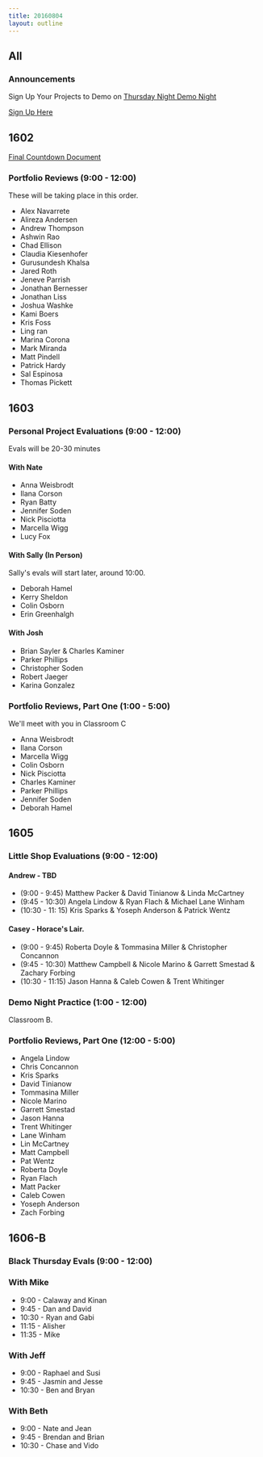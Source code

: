 ```yaml
---
title: 20160804
layout: outline
---
```


## All

### Announcements

Sign Up Your Projects to Demo on [Thursday Night Demo Night](http://www.meetup.com/Turing-Community-Events/events/232879633/)

[Sign Up Here](https://goo.gl/forms/xFnaV0Ms1ZSGC9Wn2)

## 1602

[Final Countdown Document](https://gist.github.com/rrgayhart/35784c39bc7dcb8561fcbd68ef34c98f)

### Portfolio Reviews (9:00 - 12:00)

These will be taking place in this order.

* Alex Navarrete
* Alireza Andersen
* Andrew Thompson
* Ashwin Rao
* Chad Ellison
* Claudia Kiesenhofer
* Gurusundesh Khalsa
* Jared Roth
* Jeneve Parrish
* Jonathan Bernesser
* Jonathan Liss
* Joshua Washke
* Kami Boers
* Kris Foss
* Ling ran
* Marina Corona
* Mark Miranda
* Matt Pindell
* Patrick Hardy
* Sal Espinosa
* Thomas Pickett

## 1603

### Personal Project Evaluations (9:00 - 12:00)

Evals will be 20-30 minutes


#### With Nate

* Anna Weisbrodt
* Ilana Corson
* Ryan Batty
* Jennifer Soden
* Nick Pisciotta
* Marcella Wigg
* Lucy Fox

#### With Sally (In Person)

Sally's evals will start later, around 10:00.

* Deborah Hamel
* Kerry Sheldon
* Colin Osborn
* Erin Greenhalgh

#### With Josh

* Brian Sayler & Charles Kaminer
* Parker Phillips
* Christopher Soden
* Robert Jaeger
* Karina Gonzalez

### Portfolio Reviews, Part One (1:00 - 5:00)

We'll meet with you in Classroom C

* Anna Weisbrodt
* Ilana Corson
* Marcella Wigg
* Colin Osborn
* Nick Pisciotta
* Charles Kaminer
* Parker Phillips
* Jennifer Soden
* Deborah Hamel


## 1605

### Little Shop Evaluations (9:00 - 12:00)

#### Andrew - TBD

* (9:00 - 9:45)  Matthew Packer & David Tinianow & Linda McCartney
* (9:45 - 10:30) Angela Lindow & Ryan Flach & Michael Lane Winham
* (10:30 - 11: 15) Kris Sparks & Yoseph Anderson & Patrick Wentz

#### Casey - Horace's Lair.

* (9:00 - 9:45) Roberta Doyle & Tommasina Miller & Christopher Concannon
* (9:45 - 10:30) Matthew Campbell & Nicole Marino & Garrett Smestad & Zachary Forbing
* (10:30 - 11:15) Jason Hanna & Caleb Cowen & Trent Whitinger


### Demo Night Practice (1:00 - 12:00)

Classroom B.

### Portfolio Reviews, Part One (12:00 - 5:00)

<ul>
  <li>Angela Lindow</li>
  <li>Chris Concannon</li>
  <li>Kris Sparks</li>
  <li>David Tinianow</li>
  <li>Tommasina Miller</li>
  <li>Nicole Marino</li>
  <li>Garrett Smestad</li>
  <li>Jason Hanna</li>
  <li>Trent Whitinger</li>
  <li>Lane Winham</li>
  <li>Lin McCartney</li>
  <li>Matt Campbell</li>
  <li>Pat Wentz</li>
  <li>Roberta Doyle</li>
  <li>Ryan Flach</li>
  <li>Matt Packer</li>
  <li>Caleb Cowen</li>
  <li>Yoseph Anderson</li>
  <li>Zach Forbing</li>
</ul>        


## 1606-B

### Black Thursday Evals (9:00 - 12:00)

### With Mike
* 9:00 - Calaway and Kinan
* 9:45 - Dan and David
* 10:30 - Ryan and Gabi
* 11:15 - Alisher
* 11:35 - Mike

### With Jeff
* 9:00 - Raphael and Susi
* 9:45 - Jasmin and Jesse
* 10:30 - Ben and Bryan

### With Beth
* 9:00 - Nate and Jean
* 9:45 - Brendan and Brian
* 10:30 - Chase and Vido
